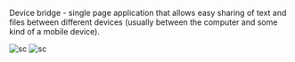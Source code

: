 Device bridge - single page application that allows easy sharing of text and files between different devices (usually between the computer and some kind of a mobile device).

![sc](https://i.imgur.com/XSDsiqu.png)
![sc](https://i.imgur.com/5LHibQo.png)
